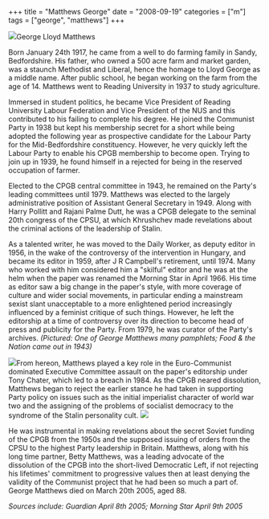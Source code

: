 +++
title = "Matthews George"
date = "2008-09-19"
categories = ["m"]
tags = ["george", "matthews"]
+++

![](http://79.170.40.183/grahamstevenson.me.uk/images/stories/matthews%20george%20v%20young.jpg)George Lloyd Matthews

Born January 24th 1917, he came from a well to do farming family in Sandy, Bedfordshire. His father, who owned a 500 acre farm and market garden, was a staunch Methodist and Liberal, hence the homage to Lloyd George as a middle name. After public school, he began working on the farm from the age of 14. Matthews went to Reading University in 1937 to study agriculture.

Immersed in student politics, he became Vice President of Reading University Labour Federation and Vice President of the NUS and this contributed to his failing to complete his degree. He joined the Communist Party in 1938 but kept his membership secret for a short while being adopted the following year as prospective candidate for the Labour Party for the Mid-Bedfordshire constituency. However, he very quickly left the Labour Party to enable his CPGB membership to become open. Trying to join up in 1939, he found himself in a rejected for being in the reserved occupation of farmer.

Elected to the CPGB central committee in 1943, he remained on the Party's leading committees until 1979. Matthews was elected to the largely administrative position of Assistant General Secretary in 1949. Along with Harry Pollitt and Rajani Palme Dutt, he was a CPGB delegate to the seminal 20th congress of the CPSU, at which Khrushchev made revelations about the criminal actions of the leadership of Stalin.

As a talented writer, he was moved to the Daily Worker, as deputy editor in 1956, in the wake of the controversy of the intervention in Hungary, and became its editor in 1959, after J R Campbell's retirement, until 1974. Many who worked with him considered him a "skilful" editor and he was at the helm when the paper was renamed the Morning Star in April 1966. His time as editor saw a big change in the paper's style, with more coverage of culture and wider social movements, in particular ending a mainstream sexist slant unacceptable to a more enlightened period increasingly influenced by a feminist critique of such things. However, he left the editorship at a time of controversy over its direction to become head of press and publicity for the Party. From 1979, he was curator of the Party's archives. _(Pictured: One of George Matthews many pamphlets; Food & the Nation came out in 1943)_

![](http://79.170.40.183/grahamstevenson.me.uk/images/stories/Matthews%20Geo%20Copy%20of%201943%20cp%20agric%20pamph.JPG)From hereon, Matthews played a key role in the Euro-Communist dominated Executive Committee assault on the paper's editorship under Tony Chater, which led to a breach in 1984. As the CPGB neared dissolution, Matthews began to reject the earlier stance he had taken in supporting Party policy on issues such as the initial imperialist character of world war two and the assigning of the problems of socialist democracy to the syndrome of the Stalin personality cult. ![](http://79.170.40.183/grahamstevenson.me.uk/images/stories/matthews%20george%204.jpg) 

He was instrumental in making revelations about the secret Soviet funding of the CPGB from the 1950s and the supposed issuing of orders from the CPSU to the highest Party leadership in Britain. Matthews, along with his long time partner, Betty Matthews, was a leading advocate of the dissolution of the CPGB into the short-lived Democratic Left, if not rejecting his lifetimes' commitment to progressive values then at least denying the validity of the Communist project that he had been so much a part of. George Matthews died on March 20th 2005, aged 88.

_Sources include: Guardian April 8th 2005; Morning Star April 9th 2005_
